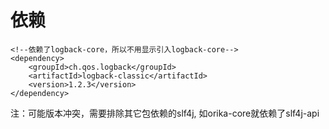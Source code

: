# 依赖
```
<!--依赖了logback-core，所以不用显示引入logback-core-->
<dependency>
    <groupId>ch.qos.logback</groupId>
    <artifactId>logback-classic</artifactId>
    <version>1.2.3</version>
</dependency>
```
注：可能版本冲突，需要排除其它包依赖的slf4j, 如orika-core就依赖了slf4j-api